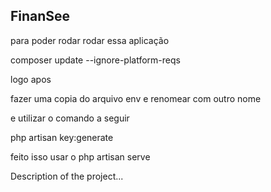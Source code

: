 ## FinanSee

para poder rodar rodar essa aplicação

composer update --ignore-platform-reqs

logo apos 

fazer uma copia do arquivo env e renomear com outro nome 

e utilizar o comando a seguir 

php artisan key:generate

feito isso usar o php artisan serve

Description of the project...
